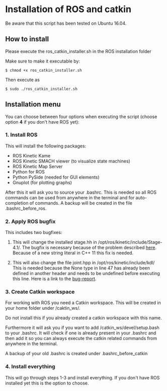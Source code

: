 # Installation of ROS and catkin

Be aware that this script has been tested on Ubuntu 16.04.

## How to install
Please execute the ros_catkin_installer.sh in the ROS installation folder

Make sure to make it executable by:
```
$ chmod +x ros_catkin_installer.sh
```
Then execute as
```
$ sudo ./ros_catkin_installer.sh
```

## Installation menu

You can choose between four options when executing the script (choose option __4__ if you don't have ROS yet):

### 1. Install ROS

This will install the following packages:

* ROS Kinetic Kame
* ROS Kinetic SMACH viewer (to visualize state machines)
* ROS Kinetic Map Server
* Python for ROS
* Python PySide (needed for GUI elements)
* Gnuplot (for plotting graphs)

After this it will ask you to source your .bashrc. This is needed so all ROS commands can be used from anywhere in the terminal and for auto-completion of commands. A backup will be created in the file .bashrc_before_ros.

### 2. Apply ROS bugfix

This includes two bugfixes:

1. This will change the installed stage.hh in /opt/ros/kinetic/include/Stage-4.1/.
The bugfix is necessary because of the problem described [here]. Because of a new string literal in C++ 11 this fix is needed.

2. This will also change the file joint.hpp in /opt/ros/kinetic/include/kdl/
This is needed because the None type in line 47 has already been defined in another header and needs to be undefined before executing this line. Here is a link to the [bug-report].

[here]: https://github.com/rtv/Stage/issues/64
[bug-report]: https://github.com/rtv/Stage/issues/64

### 3. Create Catkin workspace

For working with ROS you need a Catkin workspace. This will be created in your home folder under /caktin_ws/.

Do not install this if you already created a catkin workspace with this name.

Furthermore it will ask you if you want to add /catkin_ws/devel/setup.bash to your .bashrc. It will check if one is already present in your .bashrc and then add it so you can always execute the catkin related commands from anywhere in the terminal.

A backup of your old .bashrc is created under .bashrc_before_catkin

### 4. Install everything

This will go through steps 1-3 and install everything. If you don't have ROS installed yet this is the option to choose.
